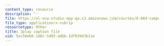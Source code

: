 ```yaml
---
content_type: resource
description: ''
file: https://ol-ocw-studio-app-qa.s3.amazonaws.com/courses/6-004-computation-structures-spring-2017/5ec50eb61d8c5495adbb1df83943b11e_0OX-DkYPB3c.vtt
file_type: application/x-subrip
resourcetype: Other
title: 3play caption file
uid: 5ec50eb6-1d8c-5495-adbb-1df83943b11e
---
```

